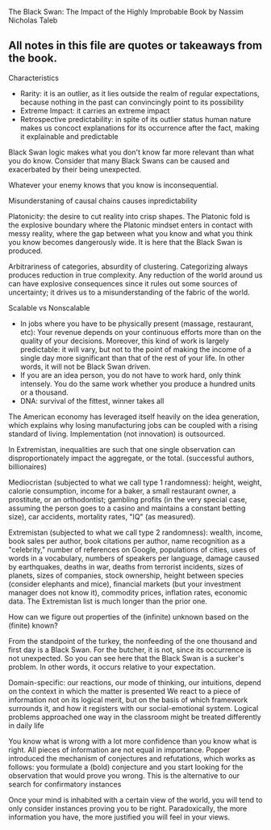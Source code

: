 The Black Swan: The Impact of the Highly Improbable
Book by Nassim Nicholas Taleb

All notes in this file are quotes or takeaways from the book.
----

Characteristics
- Rarity: it is an outlier, as it lies outside the realm of regular expectations, because nothing in the past can convincingly point to its possibility
- Extreme Impact: it carries an extreme impact
- Retrospective predictability: in spite of its outlier status human nature makes us concoct explanations for its occurrence after the fact, making it explainable and predictable

Black Swan logic makes what you don't know far more relevant than what you do know. Consider that many Black Swans can be caused and exacerbated by their being unexpected.

Whatever your enemy knows that you know is inconsequential.

Misunderstaning of causal chains causes inpredictability

Platonicity: the desire to cut reality into crisp shapes. The Platonic fold is the explosive boundary where the Platonic mindset enters in contact with messy reality, where the gap between what you know and what you think you know becomes dangerously wide. It is here that the Black Swan is produced.

Arbitrariness of categories, absurdity of clustering. Categorizing always produces reduction in true complexity. Any reduction of the world around us can have explosive consequences since it rules out some sources of uncertainty; it drives us to a misunderstanding of the fabric of the world.

Scalable vs Nonscalable
- In jobs where you have to be physically present (massage, restaurant, etc): Your revenue depends on your continuous efforts more than on the quality of your decisions. Moreover, this kind of work is largely predictable: it will vary, but not to the point of making the income of a single day more significant than that of the rest of your life. In other words, it will not be Black Swan driven.
- If you are an idea person, you do not have to work hard, only think intensely. You do the same work whether you produce a hundred units or a thousand.
- DNA: survival of the fittest, winner takes all

The American economy has leveraged itself heavily on the idea generation, which explains why losing manufacturing jobs can be coupled with a rising standard of living. Implementation (not innovation) is outsourced.

In Extremistan, inequalities are such that one single observation can disproportionately impact the aggregate, or the total. (successful authors, billionaires)

Mediocristan (subjected to what we call type 1 randomness): height, weight, calorie consumption, income for a baker, a small restaurant owner, a prostitute, or an orthodontist; gambling profits (in the very special case, assuming the person goes to a casino and maintains a constant betting size), car accidents, mortality rates, "IQ" (as measured).

Extremistan (subjected to what we call type 2 randomness): wealth, income, book sales per author, book citations per author, name recognition as a "celebrity," number of references on Google, populations of cities, uses of words in a vocabulary, numbers of speakers per language, damage caused by earthquakes, deaths in war, deaths from terrorist incidents, sizes of planets, sizes of companies, stock ownership, height between species (consider elephants and mice), financial markets (but your investment manager does not know it), commodity prices, inflation rates, economic data. The Extremistan list is much longer than the prior one.

How can we figure out properties of the (infinite) unknown based on the (finite) known?

From the standpoint of the turkey, the nonfeeding of the one thousand and first day is a Black Swan. For the butcher, it is not, since its occurrence is not unexpected. So you can see here that the Black Swan is a sucker's problem. In other words, it occurs relative to your expectation.

Domain-specific: our reactions, our mode of thinking, our intuitions, depend on the context in which the matter is presented
We react to a piece of information not on its logical merit, but on the basis of which framework surrounds it, and how it registers with our social-emotional system. Logical problems approached one way in the classroom might be treated differently in daily life

You know what is wrong with a lot more confidence than you know what is right. All pieces of information are not equal in importance. Popper introduced the mechanism of conjectures and refutations, which works as follows: you formulate a (bold) conjecture and you start looking for the observation that would prove you wrong. This is the alternative to our search for confirmatory instances

Once your mind is inhabited with a certain view of the world, you will tend to only consider instances proving you to be right. Paradoxically, the more information you have, the more justified you will feel in your views.


